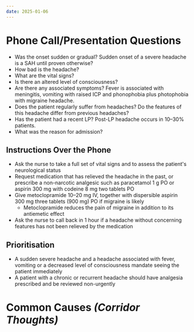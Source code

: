 ```yaml
---
date: 2025-01-06
---
```

# Phone Call/Presentation Questions
- Was the onset sudden or gradual? Sudden onset of a severe headache is a SAH until proven otherwise?
- How bad is the headache?
- What are the vital signs?
- Is there an altered level of consciousness?
- Are there any associated symptoms? Fever is associated with meningitis, vomiting with raised ICP and phonophobia plus photophobia with migraine headache.
- Does the patient regularly suffer from headaches? Do the features of this headache differ from previous headaches?
- Has the patient had a recent LP? Post-LP headache occurs in 10–30% patients.
- What was the reason for admission?
## Instructions Over the Phone
- Ask the nurse to take a full set of vital signs and to assess the patient's neurological status
- Request medication that has relieved the headache in the past, or prescribe a non-narcotic analgesic such as paracetamol 1 g PO or aspirin 300 mg with codeine 8 mg two tablets PO
- Give metoclopramide 10–20 mg IV, together with dispersible aspirin 300 mg three tablets (900 mg) PO if migraine is likely
	- Metoclopramide reduces the pain of migraine in addition to its antiemetic effect
- Ask the nurse to call back in 1 hour if a headache without concerning features has not been relieved by the medication
## Prioritisation
- A sudden severe headache and a headache associated with fever, vomiting or a decreased level of consciousness mandate seeing the patient immediately
- A patient with a chronic or recurrent headache should have analgesia prescribed and be reviewed non-urgently
# Common Causes *(Corridor Thoughts)*
